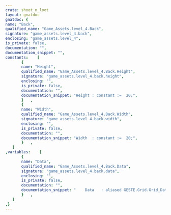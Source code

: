 ```yaml
---
crate: shoot_n_loot
layout: gnatdoc
gnatdoc: {
name: "Back",
qualified_name: "Game_Assets.level_4.Back",
signature: "game_assets.level_4.back",
enclosing: "game_assets.level_4",
is_private: false,
documentation: "",
documentation_snippet: "",
constants:    [
       {
       name: "Height",
       qualified_name: "Game_Assets.level_4.Back.Height",
       signature: "game_assets.level_4.back.height",
       enclosing: "",
       is_private: false,
       documentation: "",
       documentation_snippet: "Height : constant :=  20;",
       }   ,
       {
       name: "Width",
       qualified_name: "Game_Assets.level_4.Back.Width",
       signature: "game_assets.level_4.back.width",
       enclosing: "",
       is_private: false,
       documentation: "",
       documentation_snippet: "Width  : constant :=  20;",
       }   ,
   ]
,variables:    [
       {
       name: "Data",
       qualified_name: "Game_Assets.level_4.Back.Data",
       signature: "game_assets.level_4.back.data",
       enclosing: "",
       is_private: false,
       documentation: "",
       documentation_snippet: "    Data   : aliased GESTE.Grid.Grid_Data :=\n(( 10, 9, 10, 9, 10, 9, 10, 9, 10, 9, 10, 9, 10, 9, 61, 67),\n       ( 9, 10, 9, 10, 9, 10, 9, 10, 9, 10, 0, 0, 9, 10, 61, 67),\n       ( 10, 9, 0, 59, 10, 9, 10, 9, 10, 9, 0, 0, 10, 9, 61, 67),\n       ( 9, 10, 42, 68, 9, 10, 9, 10, 9, 10, 0, 0, 0, 10, 61, 67),\n       ( 10, 9, 53, 46, 10, 9, 10, 9, 10, 9, 0, 0, 0, 0, 61, 67),\n       ( 9, 10, 0, 0, 9, 10, 9, 10, 9, 10, 0, 0, 0, 0, 61, 67),\n       ( 10, 9, 0, 69, 10, 9, 10, 9, 10, 9, 0, 0, 0, 0, 61, 67),\n       ( 9, 10, 9, 10, 9, 10, 9, 10, 9, 10, 0, 0, 0, 0, 61, 67),\n       ( 10, 9, 10, 9, 10, 9, 10, 9, 49, 50, 50, 50, 50, 0, 61, 67),\n       ( 9, 10, 9, 10, 9, 10, 9, 10, 61, 0, 0, 0, 0, 0, 61, 67),\n       ( 10, 9, 10, 9, 10, 9, 10, 9, 61, 0, 0, 0, 0, 0, 61, 67),\n       ( 9, 10, 9, 10, 9, 10, 9, 10, 61, 70, 70, 70, 70, 70, 61, 67),\n       ( 10, 9, 10, 9, 10, 9, 10, 9, 61, 0, 0, 0, 0, 0, 61, 67),\n       ( 9, 10, 9, 10, 9, 10, 9, 10, 61, 0, 0, 0, 0, 0, 61, 67),\n       ( 10, 9, 10, 9, 0, 26, 10, 9, 61, 0, 0, 0, 0, 0, 61, 0),\n       ( 9, 10, 9, 10, 0, 0, 9, 10, 61, 0, 0, 0, 0, 0, 61, 0),\n       ( 10, 9, 10, 9, 0, 71, 10, 9, 61, 70, 70, 70, 70, 70, 61, 0),\n       ( 9, 10, 9, 10, 9, 10, 9, 10, 61, 0, 0, 0, 0, 0, 61, 0),\n       ( 10, 9, 10, 9, 10, 9, 10, 9, 61, 0, 0, 0, 0, 0, 61, 0),\n       ( 9, 10, 9, 10, 9, 10, 9, 10, 72, 66, 66, 66, 66, 0, 61, 0))      ;",
       }   ,
   ]
,}
---
```

